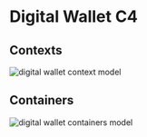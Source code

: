 # Digital Wallet C4

## Contexts

![digital wallet context model](digital-wallet-context-model.png)

## Containers

![digital wallet containers model](digital-wallet-containers-model.png)
